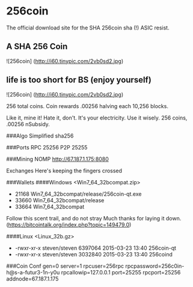 
# 256coin
The official download site for the SHA 256coin
sha (!) ASIC resist.

## A SHA 256 Coin
![256coin] (http://i60.tinypic.com/2vb0sd2.jpg)

## life is too short for BS (enjoy yourself)
![256coin] (http://i60.tinypic.com/2vb0sd2.jpg)


256 total coins. Coin rewards .00256 halving each 10,256 blocks.

Like it, mine it! Hate it, don't.
It's your electricity. Use it wisely.
256 coins, .00256 nSubsidy.

###Algo
Simplified sha256

###Ports
RPC 25256 P2P 25255

###Mining NOMP
http://67.187.1.175:8080

Exchanges
Here's keeping the fingers crossed

###Wallets
####Windows <Win7_64_32bcompat.zip>

- 21168	Win7_64_32bcompat/release/256coin-qt.exe
- 33660	Win7_64_32bcompat/release
- 33664	Win7_64_32bcompat

Follow this scent trail, and do not stray Much thanks for laying it down. (https://bitcointalk.org/index.php?topic=149479.0)

####Linux <Linux_32b.gz>

- -rwxr-xr-x steven/steven 6397064 2015-03-23 13:40 256coin-qt
- -rwxr-xr-x steven/steven 3032840 2015-03-23 13:40 256coind

###Coin Conf
  gen=0
  server=1
  rpcuser=256rpc
  rpcpassword=256c0in-h@s-a-futur3-1n-y0u
  rpcallowip=127.0.0.1
  port=25255
  rpcport=25256
  addnode=67.187.1.175


